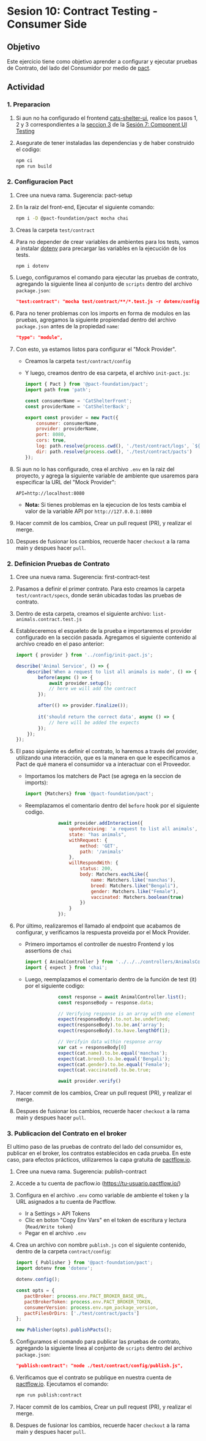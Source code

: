 # Sesion 10: Contract Testing - Consumer Side

## Objetivo
Este ejercicio tiene como objetivo aprender a configurar y ejecutar pruebas de Contrato, del lado del Consumidor por medio de [pact](https://pact.io/).

## Actividad

### 1. Preparacion

1. Si aun no ha configurado el frontend [cats-shelter-ui](https://github.com/holgiosalos/cats-shelter-ui), realice los pasos 1, 2 y 3 correspondientes a la [seccion 3](../component-ui/README.md#3-verificar-funcionamiento-del-front-end) de la [Sesión 7: Component UI Testing](../component-ui/README.md)

1. Asegurate de tener instaladas las dependencias y de haber construido el codigo:

   ```bash
   npm ci
   npm run build
   ```

### 2. Configuracion Pact

1. Cree una nueva rama. Sugerencia: pact-setup

1. En la raiz del front-end, Ejecutar el siguiente comando:

   ```bash
   npm i -D @pact-foundation/pact mocha chai
   ```

1. Creas la carpeta `test/contract`

1. Para no depender de crear variables de ambientes para los tests, vamos a instalar [dotenv](https://www.npmjs.com/package/dotenv) para precargar las variables en la ejecución de los tests.

   ```bash
   npm i dotenv
   ```

1. Luego, configuramos el comando para ejecutar las pruebas de contrato, agregando la siguiente linea al conjunto de `scripts` dentro del archivo `package.json`:

   ```json
   "test:contract": "mocha test/contract/**/*.test.js -r dotenv/config",
   ```

1. Para no tener problemas con los imports en forma de modulos en las pruebas, agregamos la siguiente propiendad dentro del archivo `package.json` antes de la propiedad `name`:

   ```json
   "type": "module",
   ```

1. Con esto, ya estamos listos para configurar el "Mock Provider".

   - Creamos la carpeta `test/contract/config`

   - Y luego, creamos dentro de esa carpeta, el archivo `init-pact.js`:

      ```js
      import { Pact } from '@pact-foundation/pact';
      import path from 'path';
      
      const consumerName = 'CatShelterFront';
      const providerName = 'CatShelterBack';
      
      export const provider = new Pact({
          consumer: consumerName,
          provider: providerName,
          port: 8080,
          cors: true,
          log: path.resolve(process.cwd(), './test/contract/logs', `${consumerName}-${providerName}.log`),
          dir: path.resolve(process.cwd(), './test/contract/pacts')
      });
      ```

1. Si aun no lo has configurado, crea el archivo `.env` en la raiz del proyecto, y agrega la siguiente variable de ambiente que usaremos para especificar la URL del "Mock Provider":

   ```env
   API=http://localhost:8080
   ```

   - **Nota:** Si tienes problemas en la ejecucion de los tests cambia el valor de la variable API por `http://127.0.0.1:8080`

1. Hacer commit de los cambios, Crear un pull request (PR), y realizar el merge.

1. Despues de fusionar los cambios, recuerde hacer `checkout` a la rama main y despues hacer `pull`.

### 2. Definicion Pruebas de Contrato

1. Cree una nueva rama. Sugerencia: first-contract-test

1. Pasamos a definir el primer contrato. Para esto creamos la carpeta `test/contract/specs`, donde serán ubicadas todas las pruebas de contrato.

1. Dentro de esta carpeta, creamos el siguiente archivo: `list-animals.contract.test.js`

1. Estableceremos el esqueleto de la prueba e importaremos el provider configurado en la sección pasada. Agregamos el siguiente contenido al archivo creado en el paso anterior:

   ```js
   import { provider } from '../config/init-pact.js';
   
   describe('Animal Service', () => {
       describe('When a request to list all animals is made', () => {
           before(async () => {
               await provider.setup();
               // here we will add the contract
           });
   
           after(() => provider.finalize());
           
           it('should return the correct data', async () => {
               // here will be added the expects
           });
       });
   });
   ```

1. El paso siguiente es definir el contrato, lo haremos a través del provider, utilizando una interacción, que es la manera en que le especificamos a Pact de qué manera el consumidor va a interactuar con el Proveedor.

   - Importamos los matchers de Pact (se agrega en la seccion de imports):

      ```js
      import {Matchers} from '@pact-foundation/pact';
      ```

   - Reemplazamos el comentario dentro del `before` hook por el siguiente codigo.

      ```js
                  await provider.addInteraction({
                      uponReceiving: 'a request to list all animals',
                      state: "has animals",
                      withRequest: {
                          method: 'GET',
                          path: '/animals'
                      },
                      willRespondWith: {
                          status: 200,
                          body: Matchers.eachLike({
                              name: Matchers.like('manchas'),
                              breed: Matchers.like("Bengali"),
                              gender: Matchers.like("Female"),
                              vaccinated: Matchers.boolean(true)
                          })
                      }
                  });
      ```

1. Por último, realizaremos el llamado al endpoint que acabamos de configurar, y verificamos la respuesta proveida por el Mock Provider.

   - Primero importamos el controller de nuestro Frontend y los assertions de `chai`
      ```js
      import { AnimalController } from '../../../controllers/AnimalsController.js';
      import { expect } from 'chai';
      ```

   - Luego, reemplazamos el comentario dentro de la función de test (it) por el siguiente codigo:

      ```js
                  const response = await AnimalController.list();
                  const responseBody = response.data;

                  // Verifying response is an array with one element
                  expect(responseBody).to.not.be.undefined;
                  expect(responseBody).to.be.an('array');
                  expect(responseBody).to.have.lengthOf(1);

                  // Verifyin data within response array
                  var cat = responseBody[0]
                  expect(cat.name).to.be.equal('manchas');
                  expect(cat.breed).to.be.equal('Bengali');
                  expect(cat.gender).to.be.equal('Female');
                  expect(cat.vaccinated).to.be.true;

                  await provider.verify()
      ```

1. Hacer commit de los cambios, Crear un pull request (PR), y realizar el merge.

1. Despues de fusionar los cambios, recuerde hacer `checkout` a la rama main y despues hacer `pull`.

### 3. Publicacion del Contrato en el broker

El ultimo paso de las pruebas de contrato del lado del consumidor es, publicar en el broker, los contratos establecidos en cada prueba. En este caso, para efectos prácticos, utilizaremos la capa gratuita de [pactflow.io](https://pactflow.io/).

1. Cree una nueva rama. Sugerencia: publish-contract

1. Accede a tu cuenta de pacflow.io (https://tu-usuario.pactflow.io/) 

1. Configura en el archivo `.env` como variable de ambiente el token y la URL asignados a tu cuenta de Pactflow.

   - Ir a Settings > API Tokens
   - Clic en boton "Copy Env Vars" en el token de escritura y lectura (`Read/Write token`)
   - Pegar en el archivo `.env`

1. Crea un archivo con nombre `publish.js` con el siguiente contenido, dentro de la carpeta `contract/config`:

   ```js
   import { Publisher } from '@pact-foundation/pact';
   import dotenv from 'dotenv';

   dotenv.config();

   const opts = {
      pactBroker: process.env.PACT_BROKER_BASE_URL,
      pactBrokerToken: process.env.PACT_BROKER_TOKEN,
      consumerVersion: process.env.npm_package_version,
      pactFilesOrDirs: ['./test/contract/pacts']
   };

   new Publisher(opts).publishPacts();
   ```

1. Configuramos el comando para publicar las pruebas de contrato, agregando la siguiente linea al conjunto de `scripts` dentro del archivo `package.json`:

   ```json
   "publish:contract": "node ./test/contract/config/publish.js",
   ```

1. Verificamos que el contrato se publique en nuestra cuenta de [pactflow.io](https://pactflow.io/). Ejecutamos el comando:

   ```bash
   npm run publish:contract
   ```

1. Hacer commit de los cambios, Crear un pull request (PR), y realizar el merge.

1. Despues de fusionar los cambios, recuerde hacer `checkout` a la rama main y despues hacer `pull`.